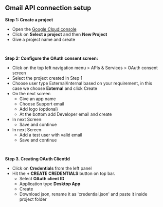 ## Gmail API connection setup


**Step 1: Create a project**
- Open the [Google Cloud console](https://console.cloud.google.com/)
- Click on **Select a project** and then **New Project**
- Give a project name and create

<br>

**Step 2: Configure the OAuth consent screen:**
<br>
- Click on the top left navigation menu > APIs & Services > OAuth consent screen
- Select the project created in Step 1
- Choose user type External/Internal based on your requirement, in this case we choose **External** and click Create
- On the next screen
    - Give an app name
    - Choose Support email
    - Add logo (optional)
    - At the bottom add Developer email and create
- In next Screen
    - Save and continue
- In next Screen
    - Add a test user with valid email
    - Save and continue

<br>

**Step 3. Creating OAuth ClientId**
- Click on **Credentials** from the left panel
- Hit the **+ CREATE CREDENTIALS** button on top bar.
    - Select **OAuth client ID**
    - Application type **Desktop App**
    - Create
    - Download json, rename it as 'credential.json' and paste it inside project folder

